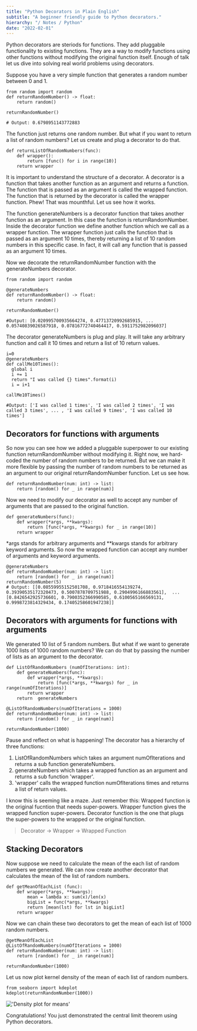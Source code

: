 ```yaml
---
title: "Python Decorators in Plain English"
subtitle: "A beginner friendly guide to Python decorators."
hierarchy: "/ Notes / Python"
date: "2022-02-01"
---
```



Python decorators are steriods for functions. They add pluggable functionality to existing functions. They are a way to modify functions using other functions without modifying the original function itself. Enough of talk let us dive into solving real world problems using decorators.

Suppose you have a very simple function that generates a random number between 0 and 1.

```
from random import random
def returnRandomNumber() -> float:
    return random()
  
returnRandomNumber()

# Output: 0.6798951143772883
```

The function just returns one random number. But what if you want to return a list of random numbers? Let us create and plug a decorator to do that.

```
def returnListOfRandomNumbers(func):
    def wrapper():
        return [func() for i in range(10)]
    return wrapper
```

It is important to understand the structure of a decorator. A decorator is a function that takes another function as an argument and returns a function. The function that is passed as an argument is called the wrapped function. The function that is returned by the decorator is called the wrapper function.
Phew! That was mounthful. Let us see how it works.

The function generateNumbers is a decorator function that takes another function as an argument. In this case the function is returnRandomNumber. 
Inside the decorator function we define another function which we call as a wrapper function. The wrapper function just calls the function that is passed as an argument 10 times, thereby returning a list of 10 random numbers in this specific case. In fact, it will call any function that is passed as an argument 10 times.

Now we decorate the returnRandomNumber function with the generateNumbers decorator.

```
from random import random

@generateNumbers
def returnRandomNumber() -> float:
    return random()
  
returnRandomNumber()

#Output: [0.020995700935664274, 0.47713720992685915, ... 0.05740839026587918, 0.07816772740464417, 0.5911752982096037]
```

The decorator generateNumbers is plug and play. It will take any arbitrary function and call it 10 times and return a list of 10 return values.

```
i=0
@generateNumbers
def callMe10Times():
  global i
  i += 1
  return "I was called {} times".format(i)
  i = i+1
  
callMe10Times()

#Output: ['I was called 1 times', 'I was called 2 times', 'I was called 3 times', ... , 'I was called 9 times', 'I was called 10 times']
```
## Decorators for functions with arguments
So now you can see how we added a pluggable superpower to our existing function returnRandomNumber without modifying it. Right now, we hard-coded the number of random numbers to be returned. But we can make it more flexible by passing the number of random numbers to be returned as an argument to our original returnRandomNumber function. Let us see how.

```
def returnRandomNumber(num: int) -> list:
    return [random() for _ in range(num)]
```


Now we need to modify our decorator as well to accept any number of arguments that are passed to the original function.

```
def generateNumbers(func):
    def wrapper(*args, **kwargs):
        return [func(*args, **kwargs) for _ in range(10)]
    return wrapper
```

*args stands for arbitrary arguments and **kwargs stands for arbitrary keyword arguments. So now the wrapped function can accept any number of arguments and keyword arguments. 

```
@generateNumbers
def returnRandomNumber(num: int) -> list:
    return [random() for _ in range(num)]
returnRandomNumber(5)
# Output: [[0.08559955152501708, 0.9718416554139274, 0.39390535172320473, 0.5007878709751988, 0.2904996166883561],  ... [0.8426542925736601, 0.7900352366990585, 0.6100565166569131, 0.9998723814329434, 0.17405258601947238]]
```

## Decorators with arguments for functions with arguments

We generated 10 list of 5 random numbers. But what if we want to generate 1000 lists of 1000 random numbers? We can do that by passing the number of lists as an argument to the decorator.

```
def ListOfRandomNumbers (numOfIterations: int):
    def generateNumbers(func):
        def wrapper(*args, **kwargs):
            return [func(*args, **kwargs) for _ in range(numOfIterations)]
        return wrapper
    return  generateNumbers

@ListOfRandomNumbers(numOfIterations = 1000)
def returnRandomNumber(num: int) -> list:
    return [random() for _ in range(num)]

returnRandomNumber(1000)
```

Pause and reflect on what is happening! The decorator has a hierarchy of three functions:

1. ListOfRandomNumbers which takes an argument numOfIterations and returns a sub function generateNumbers.
2. generateNumbers which takes a wrapped function as an argument and returns a sub function 'wrapper'.
3. 'wrapper' calls the wrapped function numOfIterations times and returns a list of return values.

I know this is seeming like a maze. Just remember this: Wrapped function is the original fucntion that needs super-powers. Wrapper function gives the wrapped function super-powers. Decorator function is the one that plugs the super-powers to the wrapped or the original function.

> Decorator  → Wrapper  →  Wrapped Function

## Stacking Decorators

Now suppose we need to calculate the mean of the each list of random numbers we generated. We can now create another decorator that calculates the mean of the list of random numbers.

```
def getMeanOfEachList (func):
    def wrapper(*args, **kwargs):
        mean = lambda x: sum(x)/len(x)
        bigList = func(*args, **kwargs)
        return [mean(lst) for lst in bigList]
    return wrapper
```

Now we can chain these two decorators to get the mean of each list of 1000 random numbers.

```
@getMeanOfEachList  
@ListOfRandomNumbers(numOfIterations = 1000)
def returnRandomNumber(num: int) -> list:
    return [random() for _ in range(num)]

returnRandomNumber(1000)
```
Let us now plot kernel density of the mean of each list of random numbers.

```
from seaborn import kdeplot
kdeplot(returnRandomNumber(1000))
```
!['Density plot for means'](/images/decorators.webp)


Congratulations! You just demonstrated the central limit theorem using Python decorators. 